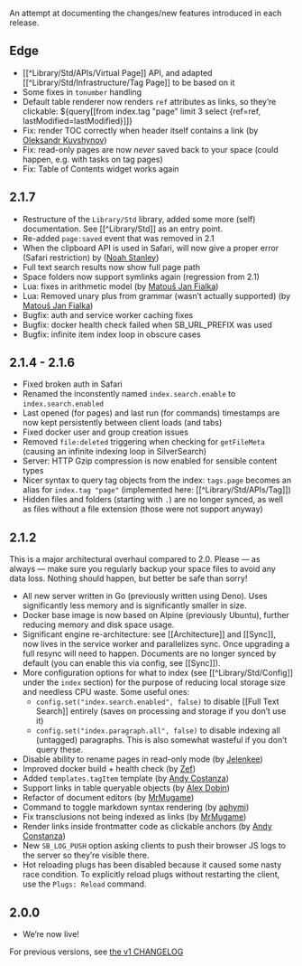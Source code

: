An attempt at documenting the changes/new features introduced in each release.

## Edge
* [[^Library/Std/APIs/Virtual Page]] API, and adapted [[^Library/Std/Infrastructure/Tag Page]] to be based on it
* Some fixes in `tonumber` handling
* Default table renderer now renders `ref` attributes as links, so they’re clickable:
  ${query[[from index.tag "page" limit 3 select {ref=ref, lastModified=lastModified}]]}
* Fix: render TOC correctly when header itself contains a link (by [Oleksandr Kuvshynov](https://github.com/silverbulletmd/silverbullet/pull/1597))
* Fix: read-only pages are now _never_ saved back to your space (could happen, e.g. with tasks on tag pages)
* Fix: Table of Contents widget works again

## 2.1.7
* Restructure of the `Library/Std` library, added some more (self) documentation. See [[^Library/Std]] as an entry point.
* Re-added `page:saved` event that was removed in 2.1
* When the clipboard API is used in Safari, will now give a proper error (Safari restriction) by ([Noah Stanley](https://github.com/silverbulletmd/silverbullet/pull/1575))
* Full text search results now show full page path
* Space folders now support symlinks again (regression from 2.1)
* Lua: fixes in arithmetic model (by [Matouš Jan Fialka](https://github.com/silverbulletmd/silverbullet/pull/1587))
* Lua: Removed unary plus from grammar (wasn’t actually supported) (by [Matouš Jan Fialka](https://github.com/silverbulletmd/silverbullet/pull/1585))
* Bugfix: auth and service worker caching fixes
* Bugfix: docker health check failed when SB_URL_PREFIX was used
* Bugfix: infinite item index loop in obscure cases

## 2.1.4 - 2.1.6
* Fixed broken auth in Safari
* Renamed the inconstently named `index.search.enable` to `index.search.enabled`
* Last opened (for pages) and last run (for commands) timestamps are now kept persistently between client loads (and tabs)
* Fixed docker user and group creation issues
* Removed `file:deleted` triggering when checking for `getFileMeta` (causing an infinite indexing loop in SilverSearch)
* Server: HTTP Gzip compression is now enabled for sensible content types
* Nicer syntax to query tag objects from the index: `tags.page` becomes an alias for `index.tag "page"` (implemented here: [[^Library/Std/APIs/Tag]])
* Hidden files and folders (starting with `.`) are no longer synced, as well as files without a file extension (those were not support anyway)

## 2.1.2
This is a major architectural overhaul compared to 2.0. Please — as always — make sure you regularly backup your space files to avoid any data loss. Nothing should happen, but better be safe than sorry!

* All new server written in Go (previously written using Deno). Uses significantly less memory and is significantly smaller in size.
* Docker base image is now based on Alpine (previously Ubuntu), further reducing memory and disk space usage.
* Significant engine re-architecture: see [[Architecture]] and [[Sync]], now lives in the service worker and parallelizes sync. Once upgrading a full resync will need to happen. Documents are no longer synced by default (you can enable this via config, see [[Sync]]).
* More configuration options for what to index (see [[^Library/Std/Config]] under the `index` section) for the purpose of reducing local storage size and needless CPU waste. Some useful ones:
  * `config.set("index.search.enabled", false)` to disable [[Full Text Search]] entirely (saves on processing and storage if you don’t use it)
  * `config.set("index.paragraph.all", false)` to disable indexing all (untagged) paragraphs. This is also somewhat wasteful if you don’t query these.
* Disable ability to rename pages in read-only mode (by [Jelenkee](https://github.com/silverbulletmd/silverbullet/pull/1509))
* Improved docker build + health check (by [Zef](https://github.com/silverbulletmd/silverbullet/issues/1515))
* Added `templates.tagItem` template (by [Andy Costanza](https://github.com/silverbulletmd/silverbullet/commit/6d4f964a6e2a4f7dae04aa7558defcaa9f1f1a86))
* Support links in table queryable objects (by [Alex Dobin](https://github.com/silverbulletmd/silverbullet/commit/f5aef74a87bc92c133968a37f992fe0c2b25ccf4))
* Refactor of document editors (by [MrMugame](https://github.com/silverbulletmd/silverbullet/commit/4706be29e6a155bdd4c3aa7508a0383496d77369))
* Command to toggle markdown syntax rendering (by [aphymi](https://github.com/silverbulletmd/silverbullet/commit/6914d4bc319781b4dc2b0d657bee77db405af2bf))
* Fix transclusions not being indexed as links (by [MrMugame](https://github.com/silverbulletmd/silverbullet/pull/1539))
* Render links inside frontmatter code as clickable anchors (by [Andy Constanza](https://github.com/silverbulletmd/silverbullet/pull/1552))
* New `SB_LOG_PUSH` option asking clients to push their browser JS logs to the server so they’re visible there.
* Hot reloading plugs has been disabled because it caused some nasty race condition. To explicitly reload plugs without restarting the client, use the `Plugs: Reload` command.

## 2.0.0
* We’re now live!

For previous versions, see [the v1 CHANGELOG](https://v1.silverbullet.md/CHANGELOG)
